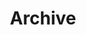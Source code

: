 ---
menus: main
title: "Archive" # in any language you want
# url: "/archive"
description: "Nothing in the archive yet :)"
hidemeta: true
comments: false
disableHLJS: true # to disable highlightjs
disableShare: true
disableHLJS: false
hideSummary: true
searchHidden: true
ShowReadingTime: false
ShowBreadCrumbs: false
ShowPostNavLinks: false
ShowWordCount: false
ShowRssButtonInSectionTermList: false
---
